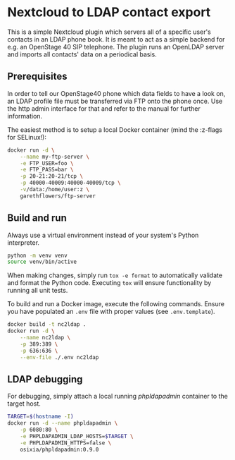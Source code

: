 # Nextcloud to LDAP contact export

This is a simple Nextcloud plugin which servers all of a specific user's
contacts in an LDAP phone book.
It is meant to act as a simple backend for e.g. an OpenStage 40 SIP telephone.
The plugin runs an OpenLDAP server and imports all contacts' data on a
periodical basis.

## Prerequisites

In order to tell our OpenStage40 phone which data fields to have a look on, an
LDAP profile file must be transferred via FTP onto the phone once. Use the http
admin interface for that and refer to the manual for further information.

The easiest method is to setup a local Docker container (mind the :z-flags for
SELinux!):

```sh
docker run -d \
    --name my-ftp-server \
    -e FTP_USER=foo \
    -e FTP_PASS=bar \
    -p 20-21:20-21/tcp \
    -p 40000-40009:40000-40009/tcp \
    -v/data:/home/user:z \
    garethflowers/ftp-server
```

## Build and run

Always use a virtual environment instead of your system's Python interpreter.

```sh
python -m venv venv
source venv/bin/active
```

When making changes, simply run `tox -e format` to automatically validate and
format the Python code. Executing `tox` will ensure functionality by running all
unit tests.

To build and run a Docker image, execute the following commands. Ensure you have
populated an `.env` file with proper values (see `.env.template`).

```sh
docker build -t nc2ldap .
docker run -d \
    --name nc2ldap \
    -p 389:389 \
    -p 636:636 \
    --env-file ./.env nc2ldap
```

## LDAP debugging

For debugging, simply attach a local running *phpldapadmin* container to the
target host.

```sh
TARGET=$(hostname -I)
docker run -d --name phpldapadmin \
    -p 6080:80 \
    -e PHPLDAPADMIN_LDAP_HOSTS=$TARGET \
    -e PHPLDAPADMIN_HTTPS=false \
    osixia/phpldapadmin:0.9.0
```
